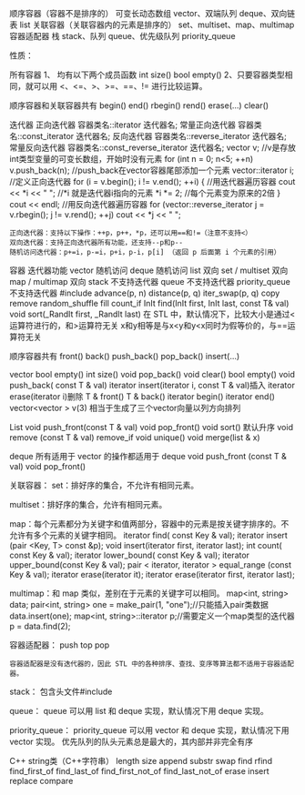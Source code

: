 顺序容器（容器不是排序的）
可变长动态数组 vector、双端队列 deque、双向链表 list
关联容器（关联容器内的元素是排序的）
set、multiset、map、multimap
容器适配器
栈 stack、队列 queue、优先级队列 priority_queue	

性质：

所有容器
1、	均有以下两个成员函数
int size()	bool empty()
2、只要容器类型相同，就可以用 <、<=、>、>=、==、!= 进行比较运算。

顺序容器和关联容器共有
begin()	end()	rbegin()	rend()
erase(...)	clear()		

迭代器
	正向迭代器 容器类名::iterator  迭代器名;
	常量正向迭代器 容器类名::const_iterator  迭代器名;
	反向迭代器 容器类名::reverse_iterator  迭代器名;
	常量反向迭代器 容器类名::const_reverse_iterator  迭代器名;
	vector<int> v;  //v是存放int类型变量的可变长数组，开始时没有元素
    for (int n = 0; n<5; ++n)
        v.push_back(n);  //push_back在vector容器尾部添加一个元素
    vector<int>::iterator i;  //定义正向迭代器
    for (i = v.begin(); i != v.end(); ++i) {  //用迭代器遍历容器
        cout << *i << " ";  //*i 就是迭代器i指向的元素
        *i *= 2;  //每个元素变为原来的2倍
    }
    cout << endl;
    //用反向迭代器遍历容器
    for (vector<int>::reverse_iterator j = v.rbegin(); j != v.rend(); ++j)
        cout << *j << " ";

	正向迭代器：支持以下操作：++p，p++，*p，还可以用==和!=（注意不支持<）
	双向迭代器：支持正向迭代器所有功能，还支持--p和p--
	随机访问迭代器：p+=i，p-=i，p+i，p-i，p[i] （返回 p 后面第 i 个元素的引用）

容器	迭代器功能
vector	随机访问
deque	随机访问
list	双向
set / multiset	双向
map / multimap	双向
stack	不支持迭代器
queue	不支持迭代器
priority_queue	不支持迭代器
	#include <algorithm>
advance(p, n)	distance(p, q)	iter_swap(p, q)	copy	remove
random_shuffle	fill	count_if	InIt find(InIt first, InIt last, const T& val)	void sort(_RandIt first, _RandIt last)
	在 STL 中，默认情况下，比较大小是通过<运算符进行的，和>运算符无关
	x和y相等是与x<y和y<x同时为假等价的，与==运算符无关

顺序容器共有
front()	back()	push_back()
pop_back()	insert(...)	

vector
bool empty()	int size()	void pop_back()		void clear()
bool empty()	void push_back( const T & val)
	iterator insert(iterator i, const T & val)插入	iterator erase(iterator i)删除
T & front()	T & back()	iterator begin()	iterator end()
vector<vector<int> > v(3)
相当于生成了三个vector向量以列方向排列

List
void push_front(const T & val)	void pop_front()	void sort() 默认升序	void remove (const T & val)
remove_if	void unique()	void merge(list <T> & x)	

deque
所有适用于 vector 的操作都适用于 deque
void push_front (const T & val)	void pop_front()

关联容器：
set：排好序的集合，不允许有相同元素。

multiset：排好序的集合，允许有相同元素。

map：每个元素都分为关键字和值两部分，容器中的元素是按关键字排序的。不允许有多个元素的关键字相同。
iterator find( const Key & val);	iterator insert (pair <Key, T> const &p);	void insert(iterator first, iterator last);
int count( const Key & val);	iterator lower_bound( const Key & val);	iterator upper_bound(const Key & val);
pair < iterator, iterator > equal_range (const Key & val);	iterator erase(iterator it);	iterator erase(iterator first, iterator last);

multimap：和 map 类似，差别在于元素的关键字可以相同。
	map<int, string> data;
	pair<int, string> one = make_pair(1, "one");//只能插入pair类数据
	data.insert(one); 
	map<int, string>::iterator p;//需要定义一个map类型的迭代器
	p = data.find(2);

容器适配器：
push	top	pop

	容器适配器是没有迭代器的，因此 STL 中的各种排序、查找、变序等算法都不适用于容器适配器。

stack：
包含头文件#include <stack>

queue：
queue 可以用 list 和 deque 实现，默认情况下用 deque 实现。

priority_queue：
priority_queue 可以用 vector 和 deque 实现，默认情况下用 vector 实现。
优先队列的队头元素总是最大的，其内部并非完全有序

C++ string类（C++字符串）
length	size	append	substr	swap
find	rfind	find_first_of	find_last_of	find_first_not_of
find_last_not_of	erase	insert	replace	compare
